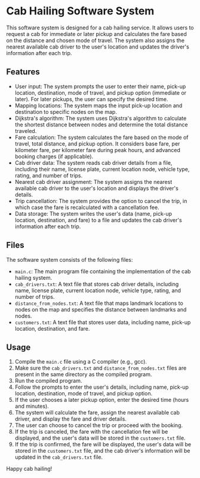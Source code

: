 # Cab Hailing Software System

This software system is designed for a cab hailing service. It allows users to request a cab for immediate or later pickup and calculates the fare based on the distance and chosen mode of travel. The system also assigns the nearest available cab driver to the user's location and updates the driver's information after each trip.

## Features

- User input: The system prompts the user to enter their name, pick-up location, destination, mode of travel, and pickup option (immediate or later). For later pickups, the user can specify the desired time.
- Mapping locations: The system maps the input pick-up location and destination to specific nodes on the map.
- Dijkstra's algorithm: The system uses Dijkstra's algorithm to calculate the shortest distance between nodes and determine the total distance traveled.
- Fare calculation: The system calculates the fare based on the mode of travel, total distance, and pickup option. It considers base fare, per kilometer fare, per kilometer fare during peak hours, and advanced booking charges (if applicable).
- Cab driver data: The system reads cab driver details from a file, including their name, license plate, current location node, vehicle type, rating, and number of trips.
- Nearest cab driver assignment: The system assigns the nearest available cab driver to the user's location and displays the driver's details.
- Trip cancellation: The system provides the option to cancel the trip, in which case the fare is recalculated with a cancellation fee.
- Data storage: The system writes the user's data (name, pick-up location, destination, and fare) to a file and updates the cab driver's information after each trip.

## Files

The software system consists of the following files:

- `main.c`: The main program file containing the implementation of the cab hailing system.
- `cab_drivers.txt`: A text file that stores cab driver details, including name, license plate, current location node, vehicle type, rating, and number of trips.
- `distance_from_nodes.txt`: A text file that maps landmark locations to nodes on the map and specifies the distance between landmarks and nodes.
- `customers.txt`: A text file that stores user data, including name, pick-up location, destination, and fare.

## Usage

1. Compile the `main.c` file using a C compiler (e.g., gcc).
2. Make sure the `cab_drivers.txt` and `distance_from_nodes.txt` files are present in the same directory as the compiled program.
3. Run the compiled program.
4. Follow the prompts to enter the user's details, including name, pick-up location, destination, mode of travel, and pickup option.
5. If the user chooses a later pickup option, enter the desired time (hours and minutes).
6. The system will calculate the fare, assign the nearest available cab driver, and display the fare and driver details.
7. The user can choose to cancel the trip or proceed with the booking.
8. If the trip is canceled, the fare with the cancellation fee will be displayed, and the user's data will be stored in the `customers.txt` file.
9. If the trip is confirmed, the fare will be displayed, the user's data will be stored in the `customers.txt` file, and the cab driver's information will be updated in the `cab_drivers.txt` file.

Happy cab hailing!

